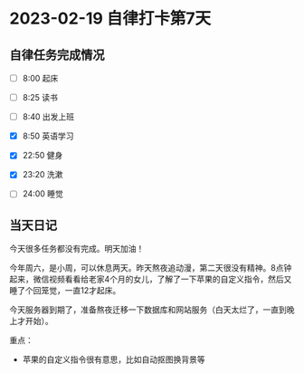 # 2023-02-19 自律打卡第7天

## 自律任务完成情况

- [ ] 8:00 起床 
- [ ] 8:25 读书
- [ ] 8:40 出发上班 
- [x] 8:50 英语学习


- [x] 22:50 健身
- [x] 23:20 洗漱
- [ ] 24:00 睡觉


## 当天日记

今天很多任务都没有完成。明天加油！

今年周六，是小周，可以休息两天。昨天熬夜追动漫，第二天很没有精神。8点钟起来，微信视频看看给老家4个月的女儿，了解了一下苹果的自定义指令，然后又睡了个回笼觉，一直12才起床。

今天服务器到期了，准备熬夜迁移一下数据库和网站服务（白天太烂了，一直到晚上才开始）。

重点：

- 苹果的自定义指令很有意思，比如自动抠图换背景等